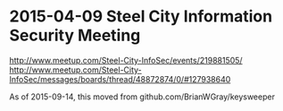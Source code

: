 # 2015-04-09 Steel City Information Security Meeting  

http://www.meetup.com/Steel-City-InfoSec/events/219881505/  
http://www.meetup.com/Steel-City-InfoSec/messages/boards/thread/48872874/0/#127938640  

As of 2015-09-14, this moved from github.com/BrianWGray/keysweeper
